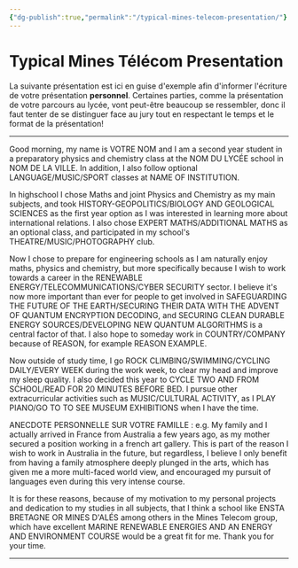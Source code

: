 ```yaml
---
{"dg-publish":true,"permalink":"/typical-mines-telecom-presentation/"}
---
```


# Typical Mines Télécom Presentation

La suivante présentation est ici en guise d'exemple afin d'informer l'écriture de votre présentation **personnel**. Certaines parties, comme la présentation de votre parcours au lycée, vont peut-être beaucoup se ressembler, donc il faut tenter de se distinguer face au jury tout en respectant le temps et le format de la présentation!

---

Good morning, my name is VOTRE NOM and I am a second year student in a preparatory physics and chemistry class at the NOM DU LYCÉE school in NOM DE LA VILLE. In addition, I also follow optional LANGUAGE/MUSIC/SPORT classes at NAME OF INSTITUTION.

In highschool I chose Maths and joint Physics and Chemistry as my main subjects, and took HISTORY-GEOPOLITICS/BIOLOGY AND GEOLOGICAL SCIENCES as the first year option as I was interested in learning more about international relations. I also chose EXPERT MATHS/ADDITIONAL MATHS as an optional class, and participated in my school's THEATRE/MUSIC/PHOTOGRAPHY club.

Now I chose to prepare for engineering schools as I am naturally enjoy maths, physics and chemistry, but more specifically because I wish to work towards a career in the RENEWABLE ENERGY/TELECOMMUNICATIONS/CYBER SECURITY sector. I believe it's now more important than ever for people to get involved in SAFEGUARDING THE FUTURE OF THE EARTH/SECURING THEIR DATA WITH THE ADVENT OF QUANTUM ENCRYPTION DECODING, and SECURING CLEAN DURABLE ENERGY SOURCES/DEVELOPING NEW QUANTUM ALGORITHMS is a central factor of that. I also hope to someday work in COUNTRY/COMPANY because of REASON, for example REASON EXAMPLE. 

Now outside of study time, I go ROCK CLIMBING/SWIMMING/CYCLING DAILY/EVERY WEEK during the work week, to clear my head and improve my sleep quality. I also decided this year to CYCLE TWO AND FROM SCHOOL/READ FOR 20 MINUTES BEFORE BED. I pursue other extracurricular activities such as MUSIC/CULTURAL ACTIVITY, as I PLAY PIANO/GO TO TO SEE MUSEUM EXHIBITIONS when I have the time.

ANECDOTE PERSONNELLE SUR VOTRE FAMILLE : e.g. My family and I actually arrived in France from Australia a few years ago, as my mother secured a position working in a french art gallery. This is part of the reason I wish to work in Australia in the future, but regardless, I believe I only benefit from having a family atmosphere deeply plunged in the arts, which has given me a more multi-faced world view, and encouraged my pursuit of languages even during this very intense course.

It is for these reasons, because of my motivation to my personal projects and dedication to my studies in all subjects, that I think a school like ENSTA BRETAGNE OR MINES D'ALÉS among others in the Mines Telecom group, which have excellent MARINE RENEWABLE ENERGIES AND AN ENERGY AND ENVIRONMENT COURSE would be a great fit for me. Thank you for your time.

---
